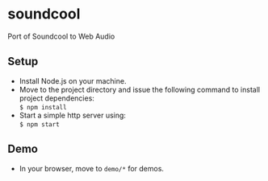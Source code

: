 # soundcool
Port of Soundcool to Web Audio

## Setup
* Install Node.js on your machine. 
* Move to the project directory and issue the following command to install project dependencies:\
`$ npm install`
* Start a simple http server using:\
`$ npm start` 

## Demo
* In your browser, move to `demo/*` for demos. 
